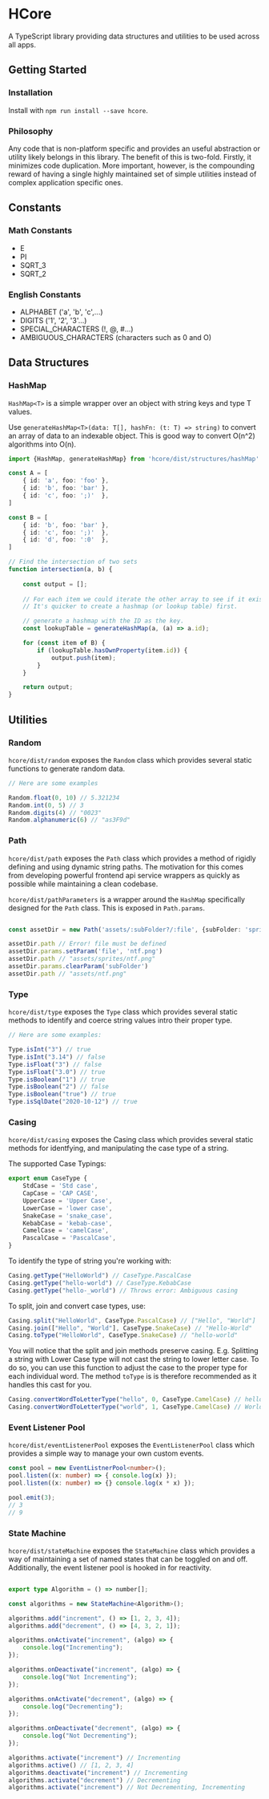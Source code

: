 # HCore
A TypeScript library providing data structures and utilities to be used across all apps.

## Getting Started

### Installation
Install with `npm run install --save hcore`.

### Philosophy
Any code that is non-platform specific and provides an useful abstraction or utility likely belongs in this library. The benefit of this is two-fold. Firstly, it minimizes code duplication. More important, however, is the compounding reward of having a single highly maintained set of simple utilities instead of complex application specific ones.

## Constants
### Math Constants
- E
- PI
- SQRT_3
- SQRT_2

### English Constants
- ALPHABET ('a', 'b', 'c',...)
- DIGITS ('1', '2', '3'...)
- SPECIAL_CHARACTERS (!, @, #...)
- AMBIGUOUS_CHARACTERS (characters such as 0 and O)

## Data Structures
### HashMap
`HashMap<T>` is a simple wrapper over an object with string keys and type T values.

Use `generateHashMap<T>(data: T[], hashFn: (t: T) => string)` to convert an array of data to an indexable object. This is good way to convert O(n^2) algorithms into O(n).

```ts
import {HashMap, generateHashMap} from 'hcore/dist/structures/hashMap'

const A = [
    { id: 'a', foo: 'foo' },
    { id: 'b', foo: 'bar' },
    { id: 'c', foo: ';)'  },
]

const B = [
    { id: 'b', foo: 'bar' },
    { id: 'c', foo: ';)'  },
    { id: 'd', foo: ':0'  },
]

// Find the intersection of two sets
function intersection(a, b) {
    
    const output = [];
    
    // For each item we could iterate the other array to see if it exists, but it won't scale well to larger problems. 
    // It's quicker to create a hashmap (or lookup table) first.

    // generate a hashmap with the ID as the key.
    const lookupTable = generateHashMap(a, (a) => a.id);

    for (const item of B) {
        if (lookupTable.hasOwnProperty(item.id)) {
            output.push(item);
        }
    }

    return output;
}

```

## Utilities

### Random
`hcore/dist/random` exposes the `Random` class which provides several static functions to generate random data.

```ts
// Here are some examples

Random.float(0, 10) // 5.321234
Random.int(0, 5) // 3
Random.digits(4) // "0023"
Random.alphanumeric(6) // "as3F9d"
```

### Path
`hcore/dist/path` exposes the `Path` class which provides a method of rigidly defining and using dynamic string paths. The motivation for this comes from developing powerful frontend api service wrappers as quickly as possible while maintaining a clean codebase.

`hcore/dist/pathParameters` is a wrapper around the `HashMap` specifically designed for the `Path` class. This is exposed in `Path.params`.

```ts

const assetDir = new Path('assets/:subFolder?/:file', {subFolder: 'sprites'})

assetDir.path // Error! file must be defined
assetDir.params.setParam('file', 'ntf.png')
assetDir.path // "assets/sprites/ntf.png"
assetDir.params.clearParam('subFolder')
assetDir.path // "assets/ntf.png"

```

### Type
`hcore/dist/type` exposes the `Type` class which provides several static methods to identify and coerce string values intro their proper type.

```ts
// Here are some examples:

Type.isInt("3") // true
Type.isInt("3.14") // false
Type.isFloat("3") // false
Type.isFloat("3.0") // true
Type.isBoolean("1") // true
Type.isBoolean("2") // false
Type.isBoolean("true") // true
Type.isSqlDate("2020-10-12") // true
```

### Casing
`hcore/dist/casing` exposes the Casing class which provides several static methods for identfying, and manipulating the case type of a string.

The supported Case Typings:

```ts
export enum CaseType {
    StdCase = 'Std case',
    CapCase = 'CAP CASE',
    UpperCase = 'Upper Case',
    LowerCase = 'lower case',
    SnakeCase = 'snake_case',
    KebabCase = 'kebab-case',
    CamelCase = 'camelCase',
    PascalCase = 'PascalCase',
}
```

To identify the type of string you're working with:

```ts
Casing.getType("HelloWorld") // CaseType.PascalCase
Casing.getType("hello-world") // CaseType.KebabCase
Casing.getType("hello-_world") // Throws error: Ambiguous casing
```

To split, join and convert case types, use:

```ts
Casing.split("HelloWorld", CaseType.PascalCase) // ["Hello", "World"]
Casing.join(["Hello", "World"], CaseType.SnakeCase) // "Hello-World"
Casing.toType("HelloWorld", CaseType.SnakeCase) // "hello-world"
```

You will notice that the split and join methods preserve casing. E.g. Splitting a
string with Lower Case type will not cast the string to lower letter case. To do so, you can use this function to adjust the case to the proper type for each individual word. The method `toType` is is therefore recommended as it handles this cast for you.

```ts
Casing.convertWordToLetterType("hello", 0, CaseType.CamelCase) // hello (first word in sentence is not lower case)
Casing.convertWordToLetterType("world", 1, CaseType.CamelCase) // World
```

### Event Listener Pool
`hcore/dist/eventListenerPool` exposes the `EventListenerPool` class which provides a simple way to manage your own custom events.

```ts
const pool = new EventListnerPool<number>();
pool.listen((x: number) => { console.log(x) });
pool.listen((x: number) => {} console.log(x * x) });

pool.emit(3);
// 3
// 9
```

### State Machine
`hcore/dist/stateMachine` exposes the `StateMachine` class which provides a way of maintaining a set of named states that can be toggled on and off. Additionally, the event listener pool is hooked in for reactivity.

```ts

export type Algorithm = () => number[];

const algorithms = new StateMachine<Algorithm>();

algorithms.add("increment", () => [1, 2, 3, 4]);
algorithms.add("decrement", () => [4, 3, 2, 1]);

algorithms.onActivate("increment", (algo) => {
    console.log("Incrementing");
});

algorithms.onDeactivate("increment", (algo) => {
    console.log("Not Incrementing");
});

algorithms.onActivate("decrement", (algo) => {
    console.log("Decrementing");
});

algorithms.onDeactivate("decrement", (algo) => {
    console.log("Not Decrementing");
});

algorithms.activate("increment") // Incrementing
algorithms.active() // [1, 2, 3, 4]
algorithms.deactivate("increment") // Incrementing
algorithms.activate("decrement") // Decrementing
algorithms.activate("increment") // Not Decrementing, Incrementing

```